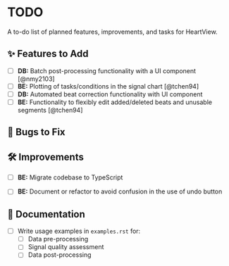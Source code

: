 # TODO

A to-do list of planned features, improvements, and tasks for HeartView.

## ✨ Features to Add
- [ ] **DB:** Batch post-processing functionality with a UI component 
  [@nmy2103]
- [ ] **BE:** Plotting of tasks/conditions in the signal chart [@tchen94]
- [ ] **DB:** Automated beat correction functionality with UI component
- [ ] **BE:** Functionality to flexibly edit added/deleted beats and unusable segments [@tchen94]

## 🐛 Bugs to Fix
<!-- Add any bugs to fix with this checklist item: - [ ] -->


## 🛠️ Improvements
- [ ] **BE:** Migrate codebase to TypeScript
- [ ] **BE:** Document or refactor to avoid confusion in the use of undo button


## 📕 Documentation
- [ ] Write usage examples in `examples.rst` for:
  - [ ] Data pre-processing
  - [ ] Signal quality assessment
  - [ ] Data post-processing